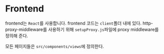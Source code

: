 # Frontend

frontend는 `React`를 사용합니다. frontend 코드는 `client`폴더 내에 있다. http-proxy-middleware를 사용하기 위해 `setupProxy.js`파일에 proxy middleware를 정의해 준다.

모든 페이지들은 `src/components/views`에 정의한다.
